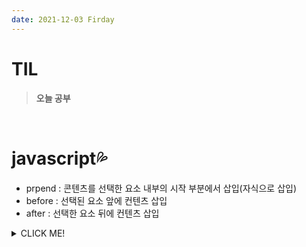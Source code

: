 ```yaml
---
date: 2021-12-03 Firday
---
```


# TIL

> **오늘 공부**
<br />

# javascript💦
- prpend : 콘텐츠를 선택한 요소 내부의 시작 부분에서 삽입(자식으로 삽입)
- before : 선택된 요소 앞에 컨텐츠 삽입
- after : 선택한 요소 뒤에 컨텐츠 삽입
<details>
<summary>CLICK ME!</summary>  

- https://sd23w.tistory.com/409
</detials>  
